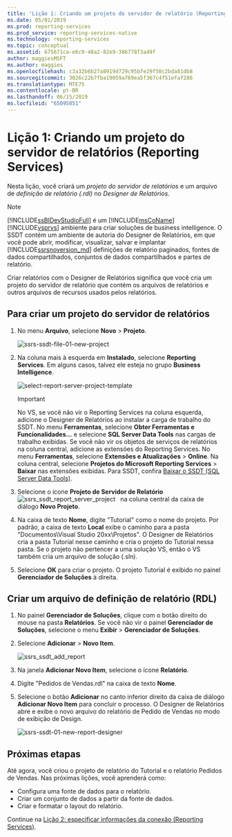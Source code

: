 ```yaml
---
title: 'Lição 1: Criando um projeto do servidor de relatório (Reporting Services) | Microsoft Docs'
ms.date: 05/01/2019
ms.prod: reporting-services
ms.prod_service: reporting-services-native
ms.technology: reporting-services
ms.topic: conceptual
ms.assetid: 675671ca-e6c9-48a2-82e9-386778f3a49f
author: maggiesMSFT
ms.author: maggies
ms.openlocfilehash: c3a32b6b27a8919d729c95bfe29f50c2bda81db8
ms.sourcegitcommit: 3026c22b7fba19059a769ea5f367c4f51efaf286
ms.translationtype: MTE75
ms.contentlocale: pt-BR
ms.lasthandoff: 06/15/2019
ms.locfileid: "65095851"
---
```

# <a name="lesson-1-creating-a-report-server-project-reporting-services"></a>Lição 1: Criando um projeto do servidor de relatórios (Reporting Services)

Nesta lição, você criará um *projeto do servidor de relatórios* e um arquivo de *definição de relatório (.rdl)* no *Designer de Relatórios*.

> [!NOTE]
> [!INCLUDE[ssBIDevStudioFull](../includes/ssbidevstudiofull-md.md)] é um [!INCLUDE[msCoName](../includes/msconame-md.md)] [!INCLUDE[vsprvs](../includes/vsprvs-md.md)] ambiente para criar soluções de business intelligence. O SSDT contém um ambiente de autoria do Designer de Relatórios, em que você pode abrir, modificar, visualizar, salvar e implantar [!INCLUDE[ssrsnoversion_md](../includes/ssrsnoversion-md.md)] definições de relatório paginados, fontes de dados compartilhados, conjuntos de dados compartilhados e partes de relatório.

Criar relatórios com o Designer de Relatórios significa que você cria um projeto do servidor de relatório que contém os arquivos de relatórios e outros arquivos de recursos usados pelos relatórios.

## <a name="to-create-a-report-server-project"></a>Para criar um projeto do servidor de relatórios
  
1. No menu **Arquivo**, selecione **Novo** > **Projeto**.  

    ![ssrs-ssdt-file-01-new-project](../reporting-services/media/ssrs-ssdt-file-01-new-project.png)
  
2. Na coluna mais à esquerda em **Instalado**, selecione **Reporting Services**. Em alguns casos, talvez ele esteja no grupo **Business Intelligence**.

    ![select-report-server-project-template](../reporting-services/media/lesson-1-creating-a-report-server-project-reporting-services/select-report-server-project-template.png)

    > [!IMPORTANT]
    > No VS, se você não vir o Reporting Services na coluna esquerda, adicione o Designer de Relatórios ao instalar a carga de trabalho do SSDT. No menu **Ferramentas**, selecione **Obter Ferramentas e Funcionalidades...**  e selecione **SQL Server Data Tools** nas cargas de trabalho exibidas. Se você não vir os objetos de serviços de relatórios na coluna central, adicione as extensões do Reporting Services. No menu **Ferramentas**, selecione **Extensões e Atualizações** > **Online**. Na coluna central, selecione **Projetos do Microsoft Reporting Services** > **Baixar** nas extensões exibidas. Para SSDT, confira [Baixar o SSDT (SQL Server Data Tools)](../ssdt/download-sql-server-data-tools-ssdt.md).

3. Selecione o ícone **Projeto de Servidor de Relatório** &nbsp;&nbsp;![ssrs_ssdt_report_server_project](media/ssrs-ssdt-report-server-project.png) &nbsp;&nbsp;na coluna central da caixa de diálogo **Novo Projeto**.

4. Na caixa de texto **Nome**, digite "Tutorial" como o nome do projeto. Por padrão, a caixa de texto **Local** exibe o caminho para a pasta "Documentos\Visual Studio 20xx\Projetos\". O Designer de Relatórios cria a pasta Tutorial nesse caminho e cria o projeto do Tutorial nessa pasta. Se o projeto não pertencer a uma solução VS, então o VS também cria um arquivo de solução (.sln).

5. Selecione **OK** para criar o projeto. O projeto Tutorial é exibido no painel **Gerenciador de Soluções** à direita.
  
## <a name="creating-a-report-definition-file-rdl"></a>Criar um arquivo de definição de relatório (RDL)  
  
1. No painel **Gerenciador de Soluções**, clique com o botão direito do mouse na pasta **Relatórios**. Se você não vir o painel **Gerenciador de Soluções**, selecione o menu **Exibir** > **Gerenciador de Soluções**.

2. Selecione **Adicionar** > **Novo Item**.

    ![ssrs_ssdt_add_report](../reporting-services/media/ssrs-ssdt-add-report.png)

3. Na janela **Adicionar Novo Item**, selecione o ícone **Relatório**.

4. Digite "Pedidos de Vendas.rdl" na caixa de texto **Nome**.

5. Selecione o botão **Adicionar** no canto inferior direito da caixa de diálogo **Adicionar Novo Item** para concluir o processo. O Designer de Relatórios abre e exibe o novo arquivo do relatório de Pedido de Vendas no modo de exibição de Design.

    ![ssrs-ssdt-01-new-report-designer](media/ssrs-ssdt-01-new-report-designer.png)

## <a name="next-steps"></a>Próximas etapas

Até agora, você criou o projeto de relatório do Tutorial e o relatório Pedidos de Vendas. Nas próximas lições, você aprenderá como:

- Configura uma fonte de dados para o relatório.
- Criar um conjunto de dados a partir da fonte de dados.
- Criar e formatar o layout do relatório.

Continue na [Lição 2: especificar informações da conexão &#40;Reporting Services&#41;](../reporting-services/lesson-2-specifying-connection-information-reporting-services.md).
